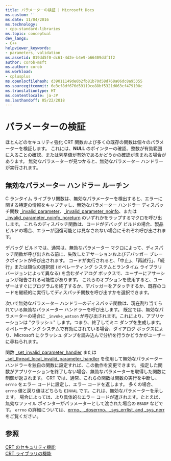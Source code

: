 ```yaml
---
title: パラメーターの検証 | Microsoft Docs
ms.custom: ''
ms.date: 11/04/2016
ms.technology:
- cpp-standard-libraries
ms.topic: conceptual
dev_langs:
- C++
helpviewer_keywords:
- parameters, validation
ms.assetid: 019dd5f0-dc61-4d2e-b4e9-b66409ddf1f2
author: corob-msft
ms.author: corob
ms.workload:
- cplusplus
ms.openlocfilehash: d39011149de0b2fb81b70d58d768a06dc8a95355
ms.sourcegitcommit: 6e3cf8df676d59119ce88bf5321d063cf479108c
ms.translationtype: HT
ms.contentlocale: ja-JP
ms.lasthandoff: 05/22/2018
---
```

# <a name="parameter-validation"></a>パラメーターの検証
ほとんどのセキュリティ強化 CRT 関数および多くの既存の関数は個々のパラメーターを検証します。 これには、**NULL** のポインターの確認、整数が有効範囲に入ることの確認、または列挙値が有効であるかどうかの確認が含まれる場合があります。 無効なパラメーターが見つかると、無効なパラメーター ハンドラーが実行されます。  
  
## <a name="invalid-parameter-handler-routine"></a>無効なパラメーター ハンドラー ルーチン  
 C ランタイム ライブラリ関数は、無効なパラメーターを検出すると、エラーに関する特定の情報をキャプチャし、無効なパラメーター ハンドラー ディスパッチ関数 [_invalid_parameter](../c-runtime-library/reference/invalid-parameter-functions.md)、[_invalid_parameter_noinfo](../c-runtime-library/reference/invalid-parameter-functions.md)、または [_invalid_parameter_noinfo_noreturn](../c-runtime-library/reference/invalid-parameter-functions.md) のいずれかをラップするマクロを呼び出します。 これらのディスパッチ関数は、コードがデバッグ ビルドの場合、製品ビルドの場合、エラーが回復可能とは見なされない場合にそれぞれ呼び出されます。 
 
 デバッグ ビルドでは、通常は、無効なパラメーター マクロによって、ディスパッチ関数が呼び出される前に、失敗したアサーションおよびデバッガー ブレークポイントが呼び出されます。 コードが実行されると、「中止」、「再試行」、「続行」または類似の選択肢 (オペレーティング システムとランタイム ライブラリ バージョンによって異なる) を含むダイアログ ボックスで、ユーザーにアサーションが報告される可能性があります。 これらのオプションを使用すると、ユーザーはすぐにプログラムを終了するか、デバッガーをアタッチするか、既存のコードを継続的に実行してディスパッチ関数を呼び出すかを選択できます。 
 
 次いで無効なパラメーター ハンドラーのディスパッチ関数は、現在割り当てられている無効なパラメーター ハンドラーを呼び出します。 既定では、無効なパラメーターの場合に `_invoke_watson` が呼び出されます。これにより、アプリケーションは "クラッシュ" します。つまり、終了してミニ ダンプを生成します。 オペレーティング システムで有効にされている場合、ダイアログ ボックスにより、Microsoft にクラッシュ ダンプを読み込んで分析を行うかどうかがユーザーに尋ねられます。   
  
 関数 [_set_invalid_parameter_handler](../c-runtime-library/reference/set-invalid-parameter-handler-set-thread-local-invalid-parameter-handler.md) または [_set_thread_local_invalid_parameter_handler](../c-runtime-library/reference/set-invalid-parameter-handler-set-thread-local-invalid-parameter-handler.md) を使用して無効なパラメーター ハンドラーを独自の関数に設定すれば、この動作を変更できます。 指定した関数がアプリケーションを終了しない場合、無効なパラメーターを取得した関数に制御が返されます。 CRT では、通常、これらの関数は関数の実行を中断し、`errno` をエラー コードに設定し、エラー コードを返します。 多くの場合、`errno` 値と戻り値はどちらも `EINVAL` です。これは、無効なパラメーターを示します。 場合によっては、より具体的なエラー コードが返されます。たとえば、無効なファイル ポインターがパラメーターとして渡された場合の `EBADF` などです。 `errno` の詳細については、[errno、_doserrno、_sys_errlist, and _sys_nerr](../c-runtime-library/errno-doserrno-sys-errlist-and-sys-nerr.md) をご覧ください。  
  
## <a name="see-also"></a>参照  
 [CRT のセキュリティ機能](../c-runtime-library/security-features-in-the-crt.md)   
 [CRT ライブラリの機能](../c-runtime-library/crt-library-features.md)